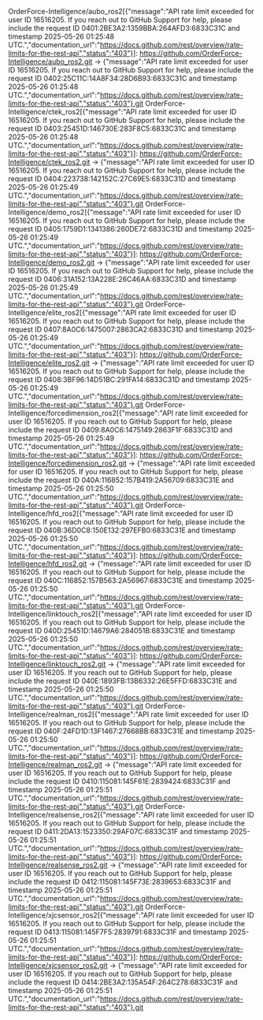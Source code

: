 OrderForce-Intelligence/aubo_ros2[{"message":"API rate limit exceeded for user ID 16516205. If you reach out to GitHub Support for help, please include the request ID 0401:2BE3A2:1359BBA:264AFD3:6833C31C and timestamp 2025-05-26 01:25:48 UTC.","documentation_url":"https://docs.github.com/rest/overview/rate-limits-for-the-rest-api","status":"403"}]: https://github.com/OrderForce-Intelligence/aubo_ros2.git -> {"message":"API rate limit exceeded for user ID 16516205. If you reach out to GitHub Support for help, please include the request ID 0402:25C11C:14A8F34:28D6B93:6833C31C and timestamp 2025-05-26 01:25:48 UTC.","documentation_url":"https://docs.github.com/rest/overview/rate-limits-for-the-rest-api","status":"403"}.git
OrderForce-Intelligence/ctek_ros2[{"message":"API rate limit exceeded for user ID 16516205. If you reach out to GitHub Support for help, please include the request ID 0403:25451D:146730E:283F8C5:6833C31C and timestamp 2025-05-26 01:25:48 UTC.","documentation_url":"https://docs.github.com/rest/overview/rate-limits-for-the-rest-api","status":"403"}]: https://github.com/OrderForce-Intelligence/ctek_ros2.git -> {"message":"API rate limit exceeded for user ID 16516205. If you reach out to GitHub Support for help, please include the request ID 0404:223738:142152C:27C69E5:6833C31D and timestamp 2025-05-26 01:25:49 UTC.","documentation_url":"https://docs.github.com/rest/overview/rate-limits-for-the-rest-api","status":"403"}.git
OrderForce-Intelligence/demo_ros2[{"message":"API rate limit exceeded for user ID 16516205. If you reach out to GitHub Support for help, please include the request ID 0405:1759D1:1341386:260DE72:6833C31D and timestamp 2025-05-26 01:25:49 UTC.","documentation_url":"https://docs.github.com/rest/overview/rate-limits-for-the-rest-api","status":"403"}]: https://github.com/OrderForce-Intelligence/demo_ros2.git -> {"message":"API rate limit exceeded for user ID 16516205. If you reach out to GitHub Support for help, please include the request ID 0406:31A152:13A228E:26C46AA:6833C31D and timestamp 2025-05-26 01:25:49 UTC.","documentation_url":"https://docs.github.com/rest/overview/rate-limits-for-the-rest-api","status":"403"}.git
OrderForce-Intelligence/elite_ros2[{"message":"API rate limit exceeded for user ID 16516205. If you reach out to GitHub Support for help, please include the request ID 0407:8A0C6:1475007:2863CA2:6833C31D and timestamp 2025-05-26 01:25:49 UTC.","documentation_url":"https://docs.github.com/rest/overview/rate-limits-for-the-rest-api","status":"403"}]: https://github.com/OrderForce-Intelligence/elite_ros2.git -> {"message":"API rate limit exceeded for user ID 16516205. If you reach out to GitHub Support for help, please include the request ID 0408:3BF96:14D51BC:291FA14:6833C31D and timestamp 2025-05-26 01:25:49 UTC.","documentation_url":"https://docs.github.com/rest/overview/rate-limits-for-the-rest-api","status":"403"}.git
OrderForce-Intelligence/forcedimension_ros2[{"message":"API rate limit exceeded for user ID 16516205. If you reach out to GitHub Support for help, please include the request ID 0409:8A0C6:1475149:2863F1F:6833C31D and timestamp 2025-05-26 01:25:49 UTC.","documentation_url":"https://docs.github.com/rest/overview/rate-limits-for-the-rest-api","status":"403"}]: https://github.com/OrderForce-Intelligence/forcedimension_ros2.git -> {"message":"API rate limit exceeded for user ID 16516205. If you reach out to GitHub Support for help, please include the request ID 040A:116852:157B419:2A56709:6833C31E and timestamp 2025-05-26 01:25:50 UTC.","documentation_url":"https://docs.github.com/rest/overview/rate-limits-for-the-rest-api","status":"403"}.git
OrderForce-Intelligence/hfd_ros2[{"message":"API rate limit exceeded for user ID 16516205. If you reach out to GitHub Support for help, please include the request ID 040B:36D0C8:150E132:297EFB0:6833C31E and timestamp 2025-05-26 01:25:50 UTC.","documentation_url":"https://docs.github.com/rest/overview/rate-limits-for-the-rest-api","status":"403"}]: https://github.com/OrderForce-Intelligence/hfd_ros2.git -> {"message":"API rate limit exceeded for user ID 16516205. If you reach out to GitHub Support for help, please include the request ID 040C:116852:157B563:2A56967:6833C31E and timestamp 2025-05-26 01:25:50 UTC.","documentation_url":"https://docs.github.com/rest/overview/rate-limits-for-the-rest-api","status":"403"}.git
OrderForce-Intelligence/linktouch_ros2[{"message":"API rate limit exceeded for user ID 16516205. If you reach out to GitHub Support for help, please include the request ID 040D:25451D:14679A6:284051B:6833C31E and timestamp 2025-05-26 01:25:50 UTC.","documentation_url":"https://docs.github.com/rest/overview/rate-limits-for-the-rest-api","status":"403"}]: https://github.com/OrderForce-Intelligence/linktouch_ros2.git -> {"message":"API rate limit exceeded for user ID 16516205. If you reach out to GitHub Support for help, please include the request ID 040E:1893FB:13B6332:26E5FFD:6833C31E and timestamp 2025-05-26 01:25:50 UTC.","documentation_url":"https://docs.github.com/rest/overview/rate-limits-for-the-rest-api","status":"403"}.git
OrderForce-Intelligence/realman_ros2[{"message":"API rate limit exceeded for user ID 16516205. If you reach out to GitHub Support for help, please include the request ID 040F:24FD1D:13F1467:27668BB:6833C31E and timestamp 2025-05-26 01:25:50 UTC.","documentation_url":"https://docs.github.com/rest/overview/rate-limits-for-the-rest-api","status":"403"}]: https://github.com/OrderForce-Intelligence/realman_ros2.git -> {"message":"API rate limit exceeded for user ID 16516205. If you reach out to GitHub Support for help, please include the request ID 0410:115081:145F61E:2839424:6833C31F and timestamp 2025-05-26 01:25:51 UTC.","documentation_url":"https://docs.github.com/rest/overview/rate-limits-for-the-rest-api","status":"403"}.git
OrderForce-Intelligence/realsense_ros2[{"message":"API rate limit exceeded for user ID 16516205. If you reach out to GitHub Support for help, please include the request ID 0411:2DA13:1523350:29AF07C:6833C31F and timestamp 2025-05-26 01:25:51 UTC.","documentation_url":"https://docs.github.com/rest/overview/rate-limits-for-the-rest-api","status":"403"}]: https://github.com/OrderForce-Intelligence/realsense_ros2.git -> {"message":"API rate limit exceeded for user ID 16516205. If you reach out to GitHub Support for help, please include the request ID 0412:115081:145F73E:2839653:6833C31F and timestamp 2025-05-26 01:25:51 UTC.","documentation_url":"https://docs.github.com/rest/overview/rate-limits-for-the-rest-api","status":"403"}.git
OrderForce-Intelligence/xjcsensor_ros2[{"message":"API rate limit exceeded for user ID 16516205. If you reach out to GitHub Support for help, please include the request ID 0413:115081:145F7F5:2839791:6833C31F and timestamp 2025-05-26 01:25:51 UTC.","documentation_url":"https://docs.github.com/rest/overview/rate-limits-for-the-rest-api","status":"403"}]: https://github.com/OrderForce-Intelligence/xjcsensor_ros2.git -> {"message":"API rate limit exceeded for user ID 16516205. If you reach out to GitHub Support for help, please include the request ID 0414:2BE3A2:135A54F:264C278:6833C31F and timestamp 2025-05-26 01:25:51 UTC.","documentation_url":"https://docs.github.com/rest/overview/rate-limits-for-the-rest-api","status":"403"}.git
